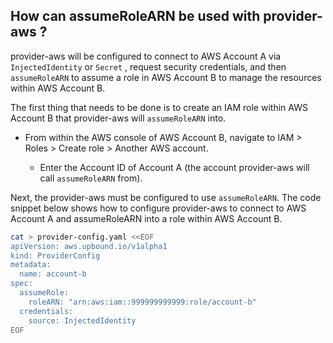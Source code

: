 ## How can assumeRoleARN be used with provider-aws ?

provider-aws will be configured to connect to AWS Account A via `InjectedIdentity` or `Secret` , request security credentials, and then `assumeRoleARN` to assume a role in AWS Account B to manage the resources within AWS Account B.

The first thing that needs to be done is to create an IAM role within AWS Account B that provider-aws will `assumeRoleARN` into.

- From within the AWS console of AWS Account B, navigate to IAM > Roles > Create role > Another AWS account.

  -  Enter the Account ID of Account A (the account provider-aws will call `assumeRoleARN` from).

Next, the provider-aws must be configured to use `assumeRoleARN`. The code snippet below shows how to configure provider-aws to connect to AWS Account A and assumeRoleARN into a role within AWS Account B.

```bash
cat > provider-config.yaml <<EOF
apiVersion: aws.upbound.io/v1alpha1
kind: ProviderConfig
metadata:
  name: account-b
spec:
  assumeRole:
    roleARN: "arn:aws:iam::999999999999:role/account-b"
  credentials:
    source: InjectedIdentity
EOF
```